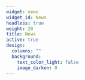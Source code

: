 ```yaml
---
widget: news
widget_id: News
headless: true
weight: 20
title: News
active: true
design:
  columns: ""
  background:
    text_color_light: false
    image_darken: 0
---
```


